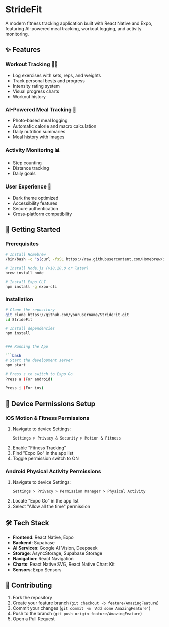 # StrideFit

A modern fitness tracking application built with React Native and Expo, featuring AI-powered meal tracking, workout logging, and activity monitoring.


## ✨ Features

### Workout Tracking 🏋️‍♂️
- Log exercises with sets, reps, and weights
- Track personal bests and progress
- Intensity rating system
- Visual progress charts
- Workout history

### AI-Powered Meal Tracking 🍳
- Photo-based meal logging
- Automatic calorie and macro calculation
- Daily nutrition summaries
- Meal history with images


### Activity Monitoring 📊
- Step counting
- Distance tracking
- Daily goals


### User Experience 🎨
- Dark theme optimized
- Accessibility features
- Secure authentication
- Cross-platform compatibility

## 🚀 Getting Started

### Prerequisites

```bash
# Install Homebrew
/bin/bash -c "$(curl -fsSL https://raw.githubusercontent.com/Homebrew/install/HEAD/install.sh)"

# Install Node.js (v18.20.0 or later)
brew install node

# Install Expo CLI
npm install -g expo-cli
```

### Installation

```bash
# Clone the repository
git clone https://github.com/yourusername/StrideFit.git
cd StrideFit

# Install dependencies
npm install


### Running the App

```bash
# Start the development server
npm start

# Press s to switch to Expo Go
Press a (For android)

Press i (For ios)
```

## 📱 Device Permissions Setup

### iOS Motion & Fitness Permissions
1. Navigate to device Settings:
   ```
   Settings > Privacy & Security > Motion & Fitness
   ```
2. Enable "Fitness Tracking"
3. Find "Expo Go" in the app list
4. Toggle permission switch to ON

### Android Physical Activity Permissions
1. Navigate to device Settings:
   ```
   Settings > Privacy > Permission Manager > Physical Activity
   ```
2. Locate "Expo Go" in the app list
3. Select "Allow all the time" permission



## 🛠 Tech Stack

- **Frontend**: React Native, Expo
- **Backend**: Supabase
- **AI Services**: Google AI Vision, Deepseek
- **Storage**: AsyncStorage, Supabase Storage
- **Navigation**: React Navigation
- **Charts**: React Native SVG, React Native Chart Kit
- **Sensors**: Expo Sensors



## 🤝 Contributing

1. Fork the repository
2. Create your feature branch (`git checkout -b feature/AmazingFeature`)
3. Commit your changes (`git commit -m 'Add some AmazingFeature'`)
4. Push to the branch (`git push origin feature/AmazingFeature`)
5. Open a Pull Request


